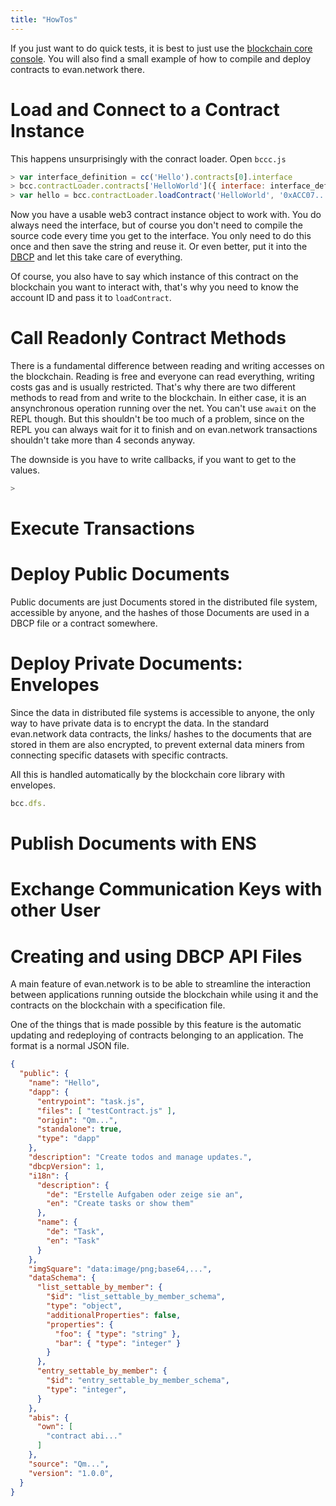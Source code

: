 ```yaml
---
title: "HowTos"
---
```


If you just want to do quick tests, it is best to just use the [blockchain core console](/dev/bccc). You will also find a small example of how to compile and deploy contracts to evan.network there.


# Load and Connect to a Contract Instance

This happens unsurprisingly with the conract loader. Open `bccc.js`

```js
> var interface_definition = cc('Hello').contracts[0].interface
> bcc.contractLoader.contracts['HelloWorld']({ interface: interface_definition })
> var hello = bcc.contractLoader.loadContract('HelloWorld', '0xACC07...1D')
```

Now you have a usable web3 contract instance object to work with. You do always need the interface, but of course you don't need to compile the source code every time you get to the interface. You only need to do this once and then save the string and reuse it. Or even better, put it into the [DBCP](/dev/dbcp) and let this take care of everything.

Of course, you also have to say which instance of this contract on the blockchain you want to interact with, that's why you need to know the account ID and pass it to `loadContract`.


# Call Readonly Contract Methods

There is a fundamental difference between reading and writing accesses on the blockchain. Reading is free and everyone can read everything, writing costs gas and is usually restricted. That's why there are two different methods to read from and write to the blockchain. In either case, it is an ansynchronous operation running over the net.
You can't use `await` on the REPL though. But this shouldn't be too much of a problem, since on the REPL you can always wait for it to finish and on evan.network transactions shouldn't take more than 4 seconds anyway.

The downside is you have to write callbacks, if you want to get to the values.


```js
> 
```

# Execute Transactions

# Deploy Public Documents

Public documents are just Documents stored in the distributed file system, accessible by anyone,
and the hashes of those Documents are used in a DBCP file or a contract somewhere.

# Deploy Private Documents: Envelopes

Since the data in distributed file systems is accessible to anyone, the only way to have private data is to encrypt the data. In the standard evan.network data contracts, the links/ hashes to the documents that are stored in them are also encrypted, to prevent external data miners from connecting specific datasets with specific contracts.

All this is handled automatically by the blockchain core library with envelopes.

```js
bcc.dfs.
```

# Publish Documents with ENS

# Exchange Communication Keys with other User

# Creating and using DBCP API Files
A main feature of evan.network is to be able to streamline the interaction between applications running outside the blockchain while using it and the contracts on the blockchain with a specification file.

One of the things that is made possible by this feature is the automatic updating and redeploying of contracts belonging to an application. The format is a normal JSON file.

```json
{
  "public": {
    "name": "Hello",
    "dapp": {
      "entrypoint": "task.js",
      "files": [ "testContract.js" ],
      "origin": "Qm...",
      "standalone": true,
      "type": "dapp"
    },
    "description": "Create todos and manage updates.",
    "dbcpVersion": 1,
    "i18n": {
      "description": {
        "de": "Erstelle Aufgaben oder zeige sie an",
        "en": "Create tasks or show them"
      },
      "name": {
        "de": "Task",
        "en": "Task"
      }
    },
    "imgSquare": "data:image/png;base64,...",
    "dataSchema": {
      "list_settable_by_member": {
        "$id": "list_settable_by_member_schema",
        "type": "object",
        "additionalProperties": false,
        "properties": {
          "foo": { "type": "string" },
          "bar": { "type": "integer" }
        }
      },
      "entry_settable_by_member": {
        "$id": "entry_settable_by_member_schema",
        "type": "integer",
      }
    },
    "abis": {
      "own": [
        "contract abi..."
      ]
    },
    "source": "Qm...",
    "version": "1.0.0",
  }
}
```


